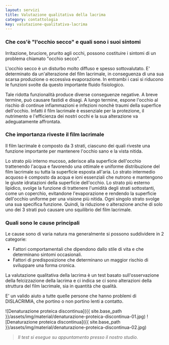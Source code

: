 ```yaml
---
layout: servizi
title: Valutazione qualitativa della lacrima
category: contattologia
key: valutazione-qualitativa-lacrima
---
```


### Che cos'è "l'occhio secco" e quali sono i suoi sintomi

Irritazione, bruciore, prurito agli occhi, possono costituire i sintomi di un problema chiamato "occhio secco".

L'occhio secco è un disturbo molto diffuso e spesso sottovalutato. E' determinato da un'alterazione del film lacrimale, in conseguenza di una sua scarsa produzione o eccessiva evaporazione. In entrambi i casi si riducono le funzioni svolte da questo importante fluido fisiologico.

Tale ridotta funzionalità produce diverse conseguenze negative. A breve termine, può causare fastidi e disagi. A lungo termine, espone l'occhio al rischio di continue infiammazioni e infezioni nonchè traumi della superfice dell'occhio. Infatti il film lacrimale è essenziale per la protezione, il nutrimento e l'efficienza dei nostri occhi e la sua alterazione va adeguatamente affrontata.

### Che importanza riveste il film lacrimale

Il film lacrimale è composto da 3 strati, ciascuno dei quali riveste una funzione importante per mantenere l'occhio sano e la vista nitida.

Lo strato più interno mucoso, aderisce alla superficie dell'occhio trattenendo l'acqua e favorendo una ottimale e uniforme distribuzione del film lacrimale su tutta la superficie esposta all'aria.
Lo strato intermedio acquoso è composto da acqua e ioni essenziali che nutrono e mantengono le giuste idratazioni della superficie dell'occhio.
Lo strato più esterno lipidico, svolge la funzione di trattenere l'umidità degli strati sottostanti, come un coperchio, evitandone l'evaporazione e rendendo la superficie dell'occhio uniforme per una visione più nitida.
Ogni singolo strato svolge una sua specifica funzione. Quindi, la riduzione o alterazione anche di solo uno dei 3 strati può causare uno squilibrio del film lacrimale.

### Quali sono le cause principali

Le cause sono di varia natura ma generalmente si possono suddividere in 2 categorie:

- Fattori comportamentali che dipendono dallo stile di vita  e che determinano sintomi occasionali.
- Fattori di predisposizione che determinano un maggior rischio di sviluppare una forma cronica.

La valutazione qualitativa della lacrima è un test basato sull'osservazione della felcizzazione della lacrima e ci indica se ci sono alterazioni della struttura del film lacrimale, sia in quantità che qualità.

E' un valido aiuto a tutte quelle persone che hanno problemi di DISLACRIMIA, che portino o non portino lenti a contatto.

![Denaturazione proteica discontinua]({{ site.base_path }}/assets/img/material/denaturazione-proteica-discontinua-01.jpg)
![Denaturazione proteica discontinua]({{ site.base_path }}/assets/img/material/denaturazione-proteica-discontinua-02.jpg)

> _Il test si esegue su appuntamento presso il nostro studio._
